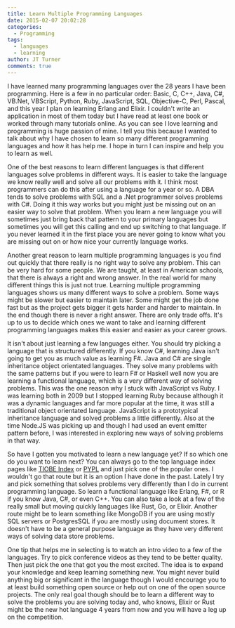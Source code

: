 ```yaml
---
title: Learn Multiple Programming Languages
date: 2015-02-07 20:02:28
categories:
  - Programming
tags:
  - languages
  - learning
author: JT Turner
comments: true
---
```

I have learned many programming languages over the 28 years I have been programming. Here is a few in no particular order: Basic, C, C++, Java, C#, VB.Net, VBScript, Python, Ruby, JavaScript, SQL, Objective-C, Perl, Pascal, and this year I plan on learning Erlang and Elixir. I couldn't write an application in most of them today but I have read at least one book or worked through many tutorials online. As you can see I love learning and programming is huge passion of mine. I tell you this because I wanted to talk about why I have chosen to learn so many different programming languages and how it has help me. I hope in turn I can inspire and help you to learn as well.

One of the best reasons to learn different languages is that different languages solve problems in different ways. It is easier to take the language we know really well and solve all our problems with it. I think most programmers can do this after using a language for a year or so. A DBA tends to solve problems with SQL and a .Net programmer solves problems with C#. Doing it this way works but you might just be missing out on an easier way to solve that problem. When you learn a new language you will sometimes just bring back that pattern to your primary languages but sometimes you will get this calling and end up switching to that language. If you never learned it in the first place you are never going to know what you are missing out on or how nice your currently language works.

Another great reason to learn multiple programming languages is you find out quickly that there really is no right way to solve any problem. This can be very hard for some people. We are taught, at least in American schools, that there is always a right and wrong answer. In the real world for many different things this is just not true. Learning multiple programming languages shows us many different ways to solve a problem. Some ways might be slower but easier to maintain later. Some might get the job done fast but as the project gets bigger it gets harder and harder to maintain. In the end though there is never a right answer. There are only trade offs. It's up to us to decide which ones we want to take and learning different programming languages makes this easier and easier as your career grows.

It isn't about just learning a few languages either. You should try picking a language that is structured differently. If you know C#, learning Java isn't going to get you as much value as learning F#. Java and C# are single inheritance object orientated languages. They solve many problems with the same patterns but if you were to learn F# or Haskell well now you are learning a functional language, which is a very different way of solving problems. This was the one reason why I stuck with JavaScript vs Ruby. I was learning both in 2009 but I stopped learning Ruby because although it was a dynamic languages and far more popular at the time, it was still a traditional object orientated language. JavaScript is a prototypical inheritance language and solved problems a little differently. Also at the time Node.JS was picking up and though I had used an event emitter pattern before, I was interested in exploring new ways of solving problems in that way.

So have I gotten you motivated to learn a new language yet? If so which one do you want to learn next? You can always go to the top language index pages like [TIOBE Index](http://www.tiobe.com/tiobe-index/) or [PYPL](http://pypl.github.io/PYPL.html) and just pick one of the popular ones. I wouldn't go that route but it is an option I have done in the past. Lately I try and pick something that solves problems very differently than I do in current programming language. So learn a functional language like Erlang, F#, or R if you know Java, C#, or even C++. You can also take a look at a few of the really small but moving quickly languages like Rust, Go, or Elixir. Another route might be to learn something like MongoDB if you are using mostly SQL servers or PostgresSQL if you are mostly using document stores. It doesn't have to be a general purpose language as they have very different ways of solving data store problems.

One tip that helps me in selecting is to watch an intro video to a few of the languages. Try to pick conference videos as they tend to be better quality. Then just pick the one that got you the most excited. The idea is to expand your knowledge and keep learning something new. You might never build anything big or significant in the language though I would encourage you to at least build something open source or help out on one of the open source projects. The only real goal though should be to learn a different way to solve the problems you are solving today and, who knows, Elixir or Rust might be the new hot language 4 years from now and you will have a leg up on the competition.
